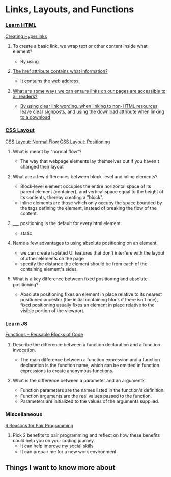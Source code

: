 # Links, Layouts, and Functions
### [Learn HTML](https://developer.mozilla.org/en-US/docs/Learn/HTML)
[Creating Hyperlinks](https://developer.mozilla.org/en-US/docs/Learn/HTML/Introduction_to_HTML/Creating_hyperlinks)
1. To create a basic link, we wrap text or other content inside what element?
    - By using <a href="">

2. The href attribute contains what information?
    - It contains the web address.

3. What are some ways we can ensure links on our pages are accessible to all readers?
    - By using clear link wording, when linking to non-HTML resources leave clear signposts, and using the download attribute when linking to a download


### [CSS Layout](https://developer.mozilla.org/en-US/docs/Learn/CSS/CSS_layout)
[CSS Layout: Normal Flow](https://developer.mozilla.org/en-US/docs/Learn/CSS/CSS_layout/Normal_Flow) [CSS Layout: Positioning](https://developer.mozilla.org/en-US/docs/Learn/CSS/CSS_layout/Positioning)
1. What is meant by “normal flow”?
    - The way that webpage elements lay themselves out if you haven't changed their layout

2. What are a few differences between block-level and inline elements?
    - Block-level element occupies the entire horizontal space of its parent element (container), and vertical space equal to the height of its contents, thereby creating a "block". 
    -  Inline elements are those which only occupy the space bounded by the tags defining the element, instead of breaking the flow of the content.

3. ___ positioning is the default for every html element.
    - static

4. Name a few advantages to using absolute positioning on an element.
    - we can create isolated UI features that don't interfere with the layout of other elements on the page
    -  specify the distance the element should be from each of the containing element's sides.

5. What is a key difference between fixed positioning and absolute positioning?
    - Absolute positioning fixes an element in place relative to its nearest positioned ancestor (the initial containing block if there isn't one), fixed positioning usually fixes an element in place relative to the visible portion of the viewport.


### [Learn JS](https://developer.mozilla.org/en-US/docs/Learn/JavaScript)
[Functions – Reusable Blocks of Code](https://developer.mozilla.org/en-US/docs/Learn/JavaScript/Building_blocks/Functions)
1. Describe the difference between a function declaration and a function invocation.
    - The main difference between a function expression and a function declaration is the function name, which can be omitted in function expressions to create anonymous functions.

2. What is the difference between a parameter and an argument?
    - Function parameters are the names listed in the function's definition.
    - Function arguments are the real values passed to the function.
    - Parameters are initialized to the values of the arguments supplied.


### Miscellaneous
[6 Reasons for Pair Programming](https://www.codefellows.org/blog/6-reasons-for-pair-programming/)
1. Pick 2 benefits to pair programming and reflect on how these benefits could help you on your coding journey.
    - It can help improve my social skills
    - It can prepair me for a new work environment


## Things I want to know more about
